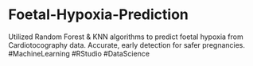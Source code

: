 # Foetal-Hypoxia-Prediction
Utilized Random Forest &amp; KNN algorithms to predict foetal hypoxia from Cardiotocography data. Accurate, early detection for safer pregnancies. #MachineLearning #RStudio #DataScience
